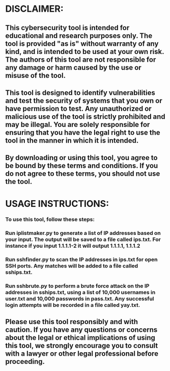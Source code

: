 # DISCLAIMER:
## This cybersecurity tool is intended for educational and research purposes only. The tool is provided "as is" without warranty of any kind, and is intended to be used at your own risk. The authors of this tool are not responsible for any damage or harm caused by the use or misuse of the tool.
## This tool is designed to identify vulnerabilities and test the security of systems that you own or have permission to test. Any unauthorized or malicious use of the tool is strictly prohibited and may be illegal. You are solely responsible for ensuring that you have the legal right to use the tool in the manner in which it is intended.
## By downloading or using this tool, you agree to be bound by these terms and conditions. If you do not agree to these terms, you should not use the tool.
# USAGE INSTRUCTIONS:
### To use this tool, follow these steps:

### Run iplistmaker.py to generate a list of IP addresses based on your input. The output will be saved to a file called ips.txt. For instance if you input 1.1.1.1-2 it will output 1.1.1.1, 1.1.1.2

### Run sshfinder.py to scan the IP addresses in ips.txt for open SSH ports. Any matches will be added to a file called sships.txt.

### Run sshbrute.py to perform a brute force attack on the IP addresses in sships.txt, using a list of 10,000 usernames in user.txt and 10,000 passwords in pass.txt. Any successful login attempts will be recorded in a file called yay.txt.

## Please use this tool responsibly and with caution. If you have any questions or concerns about the legal or ethical implications of using this tool, we strongly encourage you to consult with a lawyer or other legal professional before proceeding.
